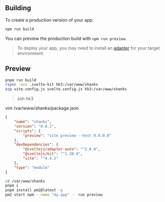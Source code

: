 ## Building

To create a production version of your app:

```bash
npm run build
```

You can preview the production build with `npm run preview`.

> To deploy your app, you may need to install an [adapter](https://kit.svelte.dev/docs/adapters) for your target environment.

## Preview

```sh
pnpm run build
rsync -avz .svelte-kit hk3:/var/www/shanks
scp vite.config.js svelte.config.js hk3:/var/www/shanks
```

> ssh hk3

vim /var/www/shanks/package.json

```json
{
	"name": "shanks",
	"version": "0.0.1",
	"scripts": {
		"preview": "vite preview --host 0.0.0.0"
	},
	"devDependencies": {
		"@sveltejs/adapter-auto": "^2.0.0",
		"@sveltejs/kit": "^1.20.4",
		"vite": "^4.4.2"
	},
	"type": "module"
}
```

```sh
cd /var/www/shanks
pnpm i
pnpm install pm2@latest -g
pm2 start npm --name "my-app" -- run preview
```
